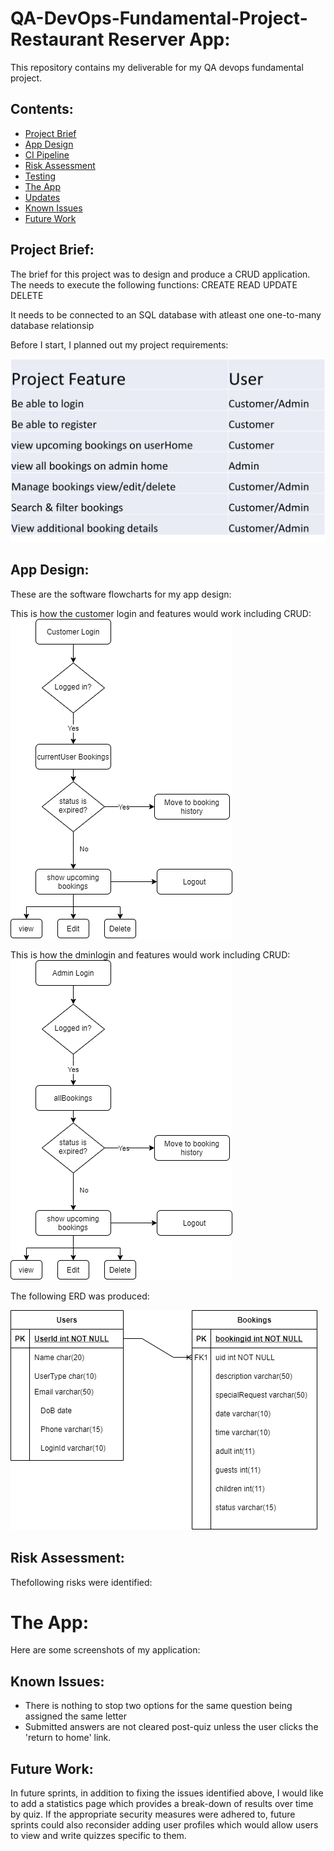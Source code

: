 # QA-DevOps-Fundamental-Project- Restaurant Reserver App:

This repository contains my deliverable for my QA devops fundamental project.

## Contents:

- [Project Brief](#Project-Brief)
- [App Design](#App-Design)
- [CI Pipeline](#CI-Pipeline)
- [Risk Assessment](#Risk-Assessment)
- [Testing](#Testing)
- [The App](#The-App)
- [Updates](#Updates)
- [Known Issues](#Known-Issues)
- [Future Work](#Future-Work)

## Project Brief:

The brief for this project was to design and produce a CRUD application. The needs to execute the following functions:
CREATE
READ
UPDATE
DELETE

It needs to be connected to an SQL database with atleast one one-to-many database relationsip

Before I start, I planned out my project requirements:

![project requirements](https://github.com/myounis789/QA-DevOps-Fundamental-Project/blob/main/Documentation/projectrequirements.png)

## App Design:
These are the software flowcharts for my app design:

This is how the customer login and features would work including CRUD:
![Flowchart](https://github.com/myounis789/QA-DevOps-Fundamental-Project/blob/main/Documentation/Customer%20software%20flowchart.png)  

This is how the dminlogin and features would work including CRUD:
![AdminFlowchart](https://github.com/myounis789/QA-DevOps-Fundamental-Project/blob/main/Documentation/Admin%20software%20flowchart.png)  

The following ERD was produced:

![Current ERD](https://github.com/myounis789/QA-DevOps-Fundamental-Project/blob/main/Documentation/ERD%20Diagram.png.png)


## Risk Assessment:
Thefollowing risks were identified:


# The App:
Here are some screenshots of my application:


## Known Issues:

- There is nothing to stop two options for the same question being assigned the same letter
- Submitted answers are not cleared post-quiz unless the user clicks the 'return to home' link.

## Future Work:

In future sprints, in addition to fixing the issues identified above, I would like to add a statistics page which provides a break-down of results over time by quiz. If the appropriate security measures were adhered to, future sprints could also reconsider adding user profiles which would allow users to view and write quizzes specific to them.
